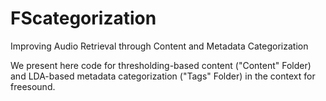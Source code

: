 # FScategorization
Improving Audio Retrieval through Content and Metadata Categorization

We present here code for thresholding-based content ("Content" Folder) and LDA-based metadata categorization ("Tags" Folder)
in the context for freesound.
